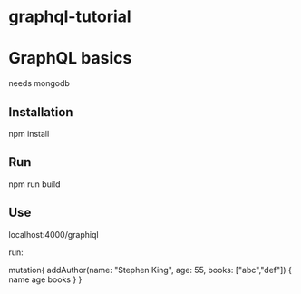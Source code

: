 # graphql-tutorial

GraphQL basics
================================
needs mongodb

Installation
------------
npm install

Run
---
npm run build

Use
---
localhost:4000/graphiql

run:

mutation{
  addAuthor(name: "Stephen King", age: 55, books: ["abc","def"]) {
    name
    age
    books
  }
}